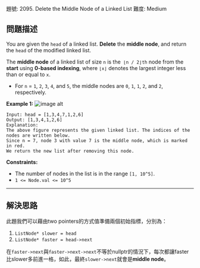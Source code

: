 題號: 2095. Delete the Middle Node of a Linked List
難度: Medium

## 問題描述

You are given the `head` of a linked list. **Delete** the **middle node**, and return the `head` of the modified linked list.
 
The **middle node** of a linked list of size `n` is the` ⌊n / 2⌋th` node from the **start** using **0-based indexing**, where `⌊x⌋` denotes the largest integer less than or equal to `x`.

- For `n` = `1`, `2`, `3`, `4`, and `5`, the middle nodes are `0`, `1`, `1`, `2`, and `2`, respectively.

**Example 1:**
![image alt](https://assets.leetcode.com/uploads/2021/11/16/eg1drawio.png)
```
Input: head = [1,3,4,7,1,2,6]
Output: [1,3,4,1,2,6]
Explanation:
The above figure represents the given linked list. The indices of the nodes are written below.
Since n = 7, node 3 with value 7 is the middle node, which is marked in red.
We return the new list after removing this node. 
```


**Constraints:**

- The number of nodes in the list is in the range `[1, 10^5]`.
- `1 <= Node.val <= 10^5`

---
## 解決思路

此題我們可以藉由two pointers的方式值準備兩個初始指標，分別為：

1. `ListNode* slower = head`
2. `ListNode* faster = head->next`

在`faster->next`與`faster->next->next`不等於nullptr的情況下，每次都讓faster比slower多前進一格，如此，最終`slower->next`就會是**middle node**。